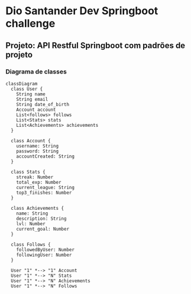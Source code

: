 # Dio Santander Dev Springboot challenge 

## Projeto: API Restful Springboot com padrões de projeto

### Diagrama de classes 
```mermaid
classDiagram
  class User {
    String name
    String email
    String date_of_birth
    Account account
    List<follows> follows
    List<Stats> stats
    List<Achievements> achievements
  }

  class Account {
    username: String
    password: String
    accountCreated: String
  }

  class Stats {
    streak: Number
    total_exp: Number
    current_league: String
    top3_finishes: Number
  }

  class Achievements {
    name: String
    description: String
    lvl: Number
    current_goal: Number
  }

  class Follows {
    followedByUser: Number 
    followingUser: Number
  }

  User "1" *--> "1" Account
  User "1" *--> "N" Stats
  User "1" *--> "N" Achievements
  User "1" *--> "N" Follows

```